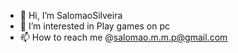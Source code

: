 - 👋 Hi, I’m SalomaoSilveira
- 👀 I’m interested in Play games on pc
- 📫 How to reach me @salomao.m.m.p@gmail.com

<!---
SalomaoSilveira/SalomaoSilveira is a ✨ special ✨ repository because its `README.md` (this file) appears on your GitHub profile.
You can click the Preview link to take a look at your changes.
--->
